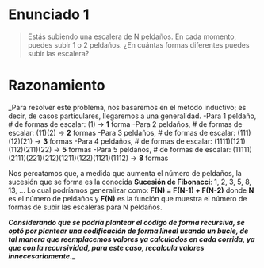 # Enunciado 1

> Estás subiendo una escalera de N peldaños. En cada momento, puedes subir 1 o 2 peldaños. ¿En cuántas formas diferentes puedes subir las escalera?

# Razonamiento

_Para resolver este problema, nos basaremos en el método inductivo; es decir, de casos particulares, llegaremos a una generalidad.
  -Para 1 peldaño, # de formas de escalar: (1) -> **1** forma
  -Para 2 peldaños, # de formas de escalar: (11)(2) -> **2** formas
  -Para 3 peldaños, # de formas de escalar: (111)(12)(21) -> **3** formas 
  -Para 4 peldaños, # de formas de escalar: (1111)(121)(112)(211)(22) -> **5** formas
  -Para 5 peldaños, # de formas de escalar: (11111)(2111)(221)(212)(1211)(122)(1121)(1112) -> **8** formas

Nos percatamos que, a medida que aumenta el número de peldaños, la sucesión que se forma es la conocida **Sucesión de Fibonacci**:
1, 2, 3, 5, 8, 13, ...
Lo cual podríamos generalizar como: **F(N) = F(N-1) + F(N-2)**
    donde **N** es el número de peldaños y **F(N)** es la función que muestra el número de formas de subir las escaleras para N  peldaños.
    
***Considerando que se podría plantear el código de forma recursiva, se optó por plantear una codificación de forma lineal usando un bucle, de tal manera que reemplacemos valores ya calculados en cada corrida, ya que con la recursividad, para este caso, recalcula valores innecesariamente.***_


